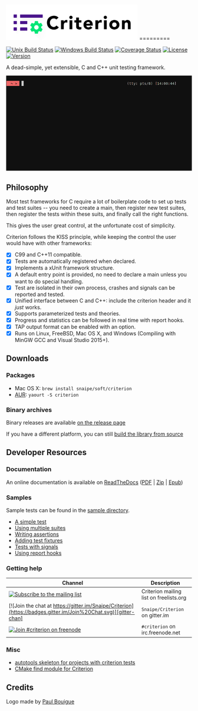 
<img src="doc/criterion-title.png" height="96" alt="Criterion Logo" />
=========

[![Unix Build Status](https://img.shields.io/travis/Snaipe/Criterion/master.svg?label=linux)](https://travis-ci.org/Snaipe/Criterion) 
[![Windows Build Status](https://img.shields.io/appveyor/ci/Snaipe/Criterion/bleeding.svg?label=windows)](https://ci.appveyor.com/project/Snaipe/Criterion/branch/bleeding)
[![Coverage Status](https://img.shields.io/codecov/c/github/Snaipe/Criterion/bleeding.svg)](https://codecov.io/github/Snaipe/Criterion?branch=bleeding) 
[![License](https://img.shields.io/badge/license-MIT-blue.svg)](https://github.com/Snaipe/Criterion/blob/master/LICENSE) 
[![Version](https://img.shields.io/badge/version-v2.3.0--rc2-blue.svg)](https://github.com/Snaipe/Criterion/releases) 

A dead-simple, yet extensible, C and C++ unit testing framework.

![Screencast](./doc/screencast.gif)

## Philosophy

Most test frameworks for C require a lot of boilerplate code to
set up tests and test suites -- you need to create a main,
then register new test suites, then register the tests within
these suits, and finally call the right functions.

This gives the user great control, at the unfortunate cost of simplicity.

Criterion follows the KISS principle, while keeping the control
the user would have with other frameworks:

* [x] C99 and C++11 compatible.
* [x] Tests are automatically registered when declared.
* [x] Implements a xUnit framework structure.
* [x] A default entry point is provided, no need to declare a main
  unless you want to do special handling.
* [x] Test are isolated in their own process, crashes and signals can be
  reported and tested.
* [x] Unified interface between C and C++: include the criterion header and it *just* works.
* [x] Supports parameterized tests and theories.
* [x] Progress and statistics can be followed in real time with report hooks.
* [x] TAP output format can be enabled with an option.
* [x] Runs on Linux, FreeBSD, Mac OS X, and Windows (Compiling with MinGW GCC and Visual Studio 2015+).

## Downloads

### Packages

* Mac OS X: `brew install snaipe/soft/criterion`
* [AUR](https://aur.archlinux.org/packages/criterion/): `yaourt -S criterion`

### Binary archives

Binary releases are available [on the release page](https://github.com/Snaipe/Criterion/releases)

If you have a different platform, you can still [build the library from source](http://criterion.readthedocs.org/en/latest/setup.html#installation)

## Developer Resources

### Documentation

An online documentation is available on [ReadTheDocs][online-docs]
([PDF][pdf-docs] | [Zip][zip-docs] | [Epub][epub-docs])

### Samples

Sample tests can be found in the [sample directory][samples].

* [A simple test][sample-simple]
* [Using multiple suites][sample-suites]
* [Writing assertions][sample-asserts]
* [Adding test fixtures][sample-fixtures]
* [Tests with signals][sample-signal]
* [Using report hooks][sample-report]

### Getting help

| Channel | Description |
| --- | --- |
[![Subscribe to the mailing list](https://img.shields.io/badge/ml-criterion@freelists.org-46BC99.svg)][mailing-list] | Criterion mailing list on freelists.org
[![Join the chat at https://gitter.im/Snaipe/Criterion](https://badges.gitter.im/Join%20Chat.svg)][gitter-chan] | `Snaipe/Criterion` on gitter.im
[![Join #criterion on freenode](https://img.shields.io/badge/irc-%23criterion-46BC99.svg)][irc-chan] | `#criterion` on irc.freenode.net

### Misc

* [autotools skeleton for projects with criterion tests][autotools]
* [CMake find module for Criterion][find-module]

## Credits

Logo made by [Paul Bouigue](http://www.cargocollective.com/pbouigue)

[online-docs]: http://criterion.readthedocs.org/
[pdf-docs]: http://readthedocs.org/projects/criterion/downloads/pdf/latest/
[zip-docs]: http://readthedocs.org/projects/criterion/downloads/htmlzip/latest/
[epub-docs]: http://readthedocs.org/projects/criterion/downloads/epub/latest/

[samples]: ./samples/
[sample-simple]: ./samples/simple.c
[sample-suites]: ./samples/suites.c
[sample-asserts]: ./samples/asserts.c
[sample-fixtures]: ./samples/fixtures.c
[sample-signal]: ./samples/signal.c
[sample-report]: ./samples/report.c

[autotools]: ./dev/autotools
[find-module]: ./dev/FindCriterion.cmake

[irc-chan]: http://webchat.freenode.net/?channels=%23criterion&uio=MTY9dHJ1ZSYyPXRydWUmOT10cnVlJjExPTE5NQ4e
[gitter-chan]: https://gitter.im/Snaipe/Criterion?utm_source=badge&utm_medium=badge&utm_campaign=pr-badge&utm_content=badge
[mailing-list]: http://www.freelists.org/list/criterion
